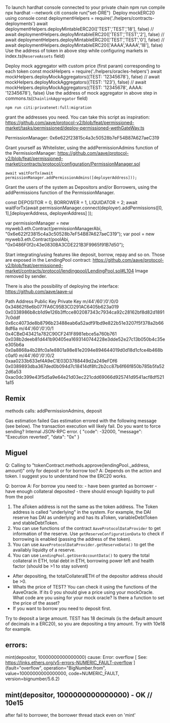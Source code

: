 
To launch hardhat console connected to your private chain
    npm run compile
    npx hardhat --network citi console
    run("set-DRE")
​
Deploy mockERC20 using console
    const deploymentHelpers = require('./helpers/contracts-deployments')
    await deploymentHelpers.deployMintableERC20(['TEST','TEST','18'], false)
    // await deploymentHelpers.deployMintableERC20(['TEST','TEST','2'], false)
    // await deploymentHelpers.deployMintableERC20(['TEST','TEST','0'], false)
    // await deploymentHelpers.deployMintableERC20(['AAAA','AAAA','18'], false)
    Use the address of token in above step while configuring markets in index.ts​ (`ReserveAssets` field)
    
Deploy mock aggregator with custom price (first param) corresponding to each token
    const mockHelpers = require('./helpers/oracles-helpers')
    await mockHelpers.deployMockAggregators({TEST: '12345678'}, false)
    // await mockHelpers.deployMockAggregators({TEST: '123'}, false)
    // await mockHelpers.deployMockAggregators({TEST: '12345678', AAAA: '12345678'}, false)
    Use the address of mock aggregator in above step in commons.ts​ (`ChainlinkAggregator` field)

    npm run citi:privatenet:full:migration

grant the addresses you need. You can take this script as inspiration:
https://github.com/aave/protocol-v2/blob/feat/permissioned-market/tasks/permissioned/deploy-permissioned-wethGateWay.ts


PermissionManager: 0x6e622f23815c4a3c50528b7eF54B87A627aeC319 

Grant yourself as Whitelister, using the addPermissionAdmins function of the PermissionManager:
https://github.com/aave/protocol-v2/blob/feat/permissioned-market/contracts/protocol/configuration/PermissionManager.sol
 
    await waitForTx(await permissionManager.addPermissionAdmins([deployerAddress]));

Grant the users of the system as Depositors and/or Borrowers, using the addPermissions function of the PermissionManager.

const DEPOSITOR = 0, BORROWER = 1, LIQUIDATOR = 2;
    await waitForTx(await permissionManager.connect(deployer).addPermissions([0, 1],[deployerAddress, deployerAddress] ));

var permissionManager = new myweb3.eth.Contract(permissionManagerAbi, "0x6e622f23815c4a3c50528b7eF54B87A627aeC319");
var pool = new myweb3.eth.Contract(poolAbi, "0x0486F0f2c43e0830BA3CDE221B3F9965f91B7d50");


Start integrating/using features like deposit, borrow, repay and so on. Those are exposed in the LendingPool contract:
https://github.com/aave/protocol-v2/blob/feat/permissioned-market/contracts/protocol/lendingpool/LendingPool.sol#L104
Image removed by sender.
 
There is also the possibility of deploying the interface: https://github.com/aave/aave-ui


Path                Address                                     Public Key                                                              Private Key
m/44'/60'/0'/0/0	0x34862f8e6b077FA6C95B3CD291AC6405b623a019	0x0338986b8cb1d9e126b3ffcce802087343c7934ca92c28162bf8d82d18917c0ddf	0x6cc4073de8b8796b23488eab6a52adf91bd9e822b51e3207f5f378a2b668df6a
m/44'/60'/0'/0/1	0x4CBeD43421a782C90CF241F8981ebce5a760b761	0x038b2deeb81d441b90405ea1693140744228e3dde52e27c13b050b4c35ee305b6a	0x0a8868a4b28fc0a1e8801a98e81e2094e894644019d0d18d1cfce4b468bc0af0
m/44'/60'/0'/0/2	0xaa0233b633ef4A9eC1E03D3788449d2a249eFDf6	0x0389893dba367ded0b094d7c18414df8fc2b2cc87b6f66f850b785b5fa522d6a53	0xac0dc399e43f5d5a9e64e21d03ec221cdd69066d925741d9541acf8df5211a15



Remix
-----
methods calls: addPermissionAdmins, deposit

Gas estimation failed
Gas estimation errored with the following message (see below). The transaction execution will likely fail. Do you want to force sending?
Internal JSON-RPC error. { "code": -32000, "message": "Execution reverted", "data": "0x" }



Miguel
------
Q: Calling to "tokenContract.methods.approve(lendingPool._address, amount)" only for deposit or for borrow too?
A: Depends on the action and token. I suggest you to understand how the ERC20 works.

Q: borrow
A: For borrow you need to:
    - have been granted as borrower
    - have enough collateral deposited
    - there should enough liquidity to pull from the pool

1. The aToken address is not the same as the token address. The Token address is called "underlying" in the system. For example, the DAI reserve has DAI as underlying and has its aToken, variableDebtToken and stableDebtToken.
2. You can use functions of the contract `AaveProtocolDataProvider` to get information of the reserve. Use `getReserveConfigurationData` to check if borrowing is enabled (passing the address of the token).
3. You can use `AaveProtocolDataProvider.getReserveData()` to get the availably liquidty of a reserve.
4. You can use `LendingPool.getUserAccountData()` to query the total collateral in ETH, total debt in ETH, borrowing power left and health factor (should be >1 to stay solvent)

- After depositing, the totalCollateralETH of the depositor address should be >0. 
- Whats the price of TEST? You can check it using the functions of the AaveOracle.
  If its 0 you should give a price using your mockOracle.
  What code are you using for your mock oracle?
  Is there a function to set the price of the asset?
- If you want to borrow you need to deposit first.

Try to deposit a large amount. TEST has 18 decimals (is the default amount of decimals in a ERC20), so you are depositing a tiny amount. Try with 10e18 for example.

errors:
-------
mint(depositor, 10000000000000000)
cause:
Error: overflow [ See: https://links.ethers.org/v5-errors-NUMERIC_FAULT-overflow ] (fault="overflow", operation="BigNumber.from", value=10000000000000000, code=NUMERIC_FAULT, version=bignumber/5.6.2)

mint(depositor, 1000000000000000) - OK // 10e15
----
after fail to borrower, the borrower thread stack even on 'mint'
